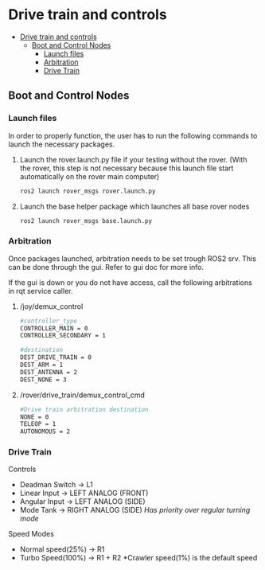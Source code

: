 # Drive train and controls

- [Drive train and controls](#drive-train-and-controls)
  - [Boot and Control Nodes](#boot-and-control-nodes)
    - [Launch files](#launch-files)
    - [Arbitration](#arbitration)
    - [Drive Train](#drive-train)

## Boot and Control Nodes

### Launch files

In order to properly function, the user has to run the following commands to launch the necessary packages.

1. Launch the rover.launch.py file if your testing without the rover. (With the rover, this step is not necessary because this launch file start automatically on the rover main computer)
   ```Bash
   ros2 launch rover_msgs rover.launch.py
   ```
2. Launch the base helper package which launches all base rover nodes
   ```Bash
   ros2 launch rover_msgs base.launch.py
   ```

### Arbitration

Once packages launched, arbitration needs to be set trough ROS2 srv. This can be done through the gui. Refer to gui doc for more info.

If the gui is down or you do not have access, call the following arbitrations in rqt service caller.

1. /joy/demux_control

   ```Bash
   #controller_type
   CONTROLLER_MAIN = 0
   CONTROLLER_SECONDARY = 1

   #destination
   DEST_DRIVE_TRAIN = 0
   DEST_ARM = 1
   DEST_ANTENNA = 2
   DEST_NONE = 3
   ```

2. /rover/drive_train/demux_control_cmd

   ```Bash
   #Drive train arbitration destination
   NONE = 0
   TELEOP = 1
   AUTONOMOUS = 2
   ```

### Drive Train

Controls

- Deadman Switch -> L1
- Linear Input -> LEFT ANALOG (FRONT)
- Angular Input -> LEFT ANALOG (SIDE)
- Mode Tank -> RIGHT ANALOG (SIDE) _Has priority over regular turning mode_

Speed Modes

- Normal speed(25%) -> R1
- Turbo Speed(100%) -> R1 + R2
  \*Crawler speed(1%) is the default speed

